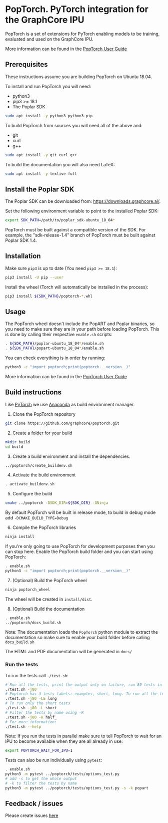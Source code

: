 # PopTorch. PyTorch integration for the GraphCore IPU

PopTorch is a set of extensions for PyTorch enabling models
to be training, evaluated and used on the GraphCore IPU.

More information can be found in the [PopTorch User Guide](https://docs.graphcore.ai/projects/poptorch-user-guide/en/latest/)

## Prerequisites

These instructions assume you are building PopTorch on Ubuntu 18.04.

To install and run PopTorch you will need:
- python3
- pip3 >= 18.1
- The Poplar SDK

```sh
sudo apt install -y python3 python3-pip
```

To build PopTorch from sources you will need all of the above and:
- git
- curl
- g++

```sh
sudo apt install -y git curl g++
```

To build the documentation you will also need LaTeX:

```sh
sudo apt install -y texlive-full
```
## Install the Poplar SDK

The Poplar SDK can be downloaded from: https://downloads.graphcore.ai/.

Set the following environment variable to point to the installed Poplar SDK:

```sh
export SDK_PATH=/path/to/poplar_sdk-ubuntu_18_04*
```

PopTorch must be built against a compatible version of the SDK. For example, the "sdk-release-1.4" branch of PopTorch must be built against Poplar SDK 1.4.

## Installation

Make sure `pip3` is up to date (You need `pip3 >= 18.1`):
```sh
pip3 install -U pip --user
```

Install the wheel (Torch will automatically be installed in the process):
```sh
pip3 install ${SDK_PATH}/poptorch-*.whl
```

## Usage

The PopTorch wheel doesn't include the PopART and Poplar binaries, so you need to make sure they are in your path before loading PopTorch.
This is done by calling their respective `enable.sh` scripts:

```sh
. ${SDK_PATH}/poplar-ubuntu_18_04*/enable.sh
. ${SDK_PATH}/popart-ubuntu_18_04*/enable.sh
```

You can check everything is in order by running:
```sh
python3 -c "import poptorch;print(poptorch.__version__)"
```

More information can be found in the [PopTorch User Guide](https://docs.graphcore.ai/projects/poptorch-user-guide/en/latest/)

## Build instructions

Like [PyTorch](https://pytorch.org/) we use [Anaconda](https://anaconda.org/anaconda/conda) as build environment manager.

1. Clone the PopTorch repository

```sh
git clone https://github.com/graphcore/poptorch.git
```

2. Create a folder for your build

```sh
mkdir build
cd build
```

3. Create a build environment and install the dependencies.

```sh
../poptorch/create_buildenv.sh
```

4. Activate the build environment

```sh
. activate_buildenv.sh
```

5. Configure the build

```sh
cmake ../poptorch -DSDK_DIR=${SDK_DIR} -GNinja
```

By default PopTorch will be built in release mode, to build in debug mode add `-DCMAKE_BUILD_TYPE=Debug`

6. Compile the PopTorch libraries

```sh
ninja install
```

If you're only going to use PopTorch for development purposes then you can stop here.
Enable the PopTorch build folder and you can start using PopTorch:

```sh
. enable.sh
python3 -c "import poptorch;print(poptorch.__version__)"
```

7. (Optional) Build the PopTorch wheel

```sh
ninja poptorch_wheel
```

The wheel will be created in `install/dist`.

8. (Optional) Build the documentation

```sh
. enable.sh
../poptorch/docs_build.sh
```
Note: The documentation loads the `PopTorch` python module to extract the
documentation so make sure to enable your build folder before calling `docs_build.sh`

The HTML and PDF documentation will be generated in `docs/`

### Run the tests

To run the tests call `./test.sh`:

```sh
# Run all the tests, print the output only on failure, run 80 tests in parallel
./test.sh -j80
# Poptorch has 3 tests labels: examples, short, long. To run all the tests except the long ones:
./test.sh -j80 -LE long
# To run only the short tests
./test.sh -j80 -L short
# Filter the tests by name using -R
./test.sh -j80 -R half_
# For more information:
./test.sh --help
```

Note: If you run the tests in parallel make sure to tell PopTorch to wait for an IPU to become available when they are all already in use:

```sh
export POPTORCH_WAIT_FOR_IPU=1
```

Tests can also be run individually using `pytest`:

```sh
. enable.sh
python3 -m pytest ../poptorch/tests/options_test.py
# add -s to get the whole output
# -k to filter the tests by name
python3 -m pytest ../poptorch/tests/options_test.py -s -k popart
```

## Feedback / issues

Please create issues [here](https://github.com/graphcore/poptorch/issues)
